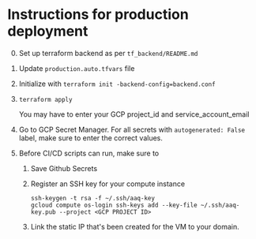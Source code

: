 # Instructions for production deployment

0. Set up terraform backend as per `tf_backend/README.md`
1. Update `production.auto.tfvars` file
2. Initialize with `terraform init -backend-config=backend.conf`
3. `terraform apply`

   You may have to enter your GCP project_id and service_account_email

4. Go to GCP Secret Manager. For all secrets with `autogenerated: False` label, make
   sure to enter the correct values.
5. Before CI/CD scripts can run, make sure to

   1. Save Github Secrets
   2. Register an SSH key for your compute instance

      ```shell
      ssh-keygen -t rsa -f ~/.ssh/aaq-key
      gcloud compute os-login ssh-keys add --key-file ~/.ssh/aaq-key.pub --project <GCP PROJECT ID>
      ```

   3. Link the static IP that's been created for the VM to your domain.
